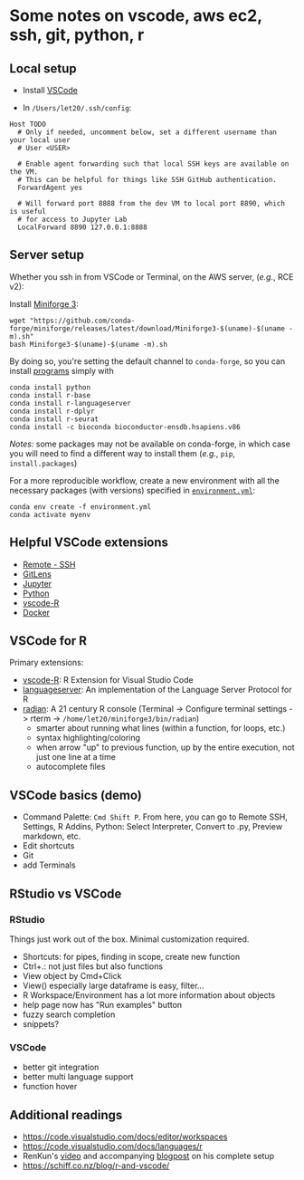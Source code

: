 # Some notes on vscode, aws ec2, ssh, git, python, r

## Local setup

- Install [VSCode](https://code.visualstudio.com/download)

- In `/Users/let20/.ssh/config`:

``` shell
Host TODO
  # Only if needed, uncomment below, set a different username than your local user
  # User <USER>

  # Enable agent forwarding such that local SSH keys are available on the VM.
  # This can be helpful for things like SSH GitHub authentication.
  ForwardAgent yes

  # Will forward port 8888 from the dev VM to local port 8890, which is useful
  # for access to Jupyter Lab
  LocalForward 8890 127.0.0.1:8888
```

## Server setup
Whether you ssh in from VSCode or Terminal, on the AWS server, (_e.g._, RCE v2):

Install [Miniforge 3](https://github.com/conda-forge/miniforge):

```
wget "https://github.com/conda-forge/miniforge/releases/latest/download/Miniforge3-$(uname)-$(uname -m).sh"
bash Miniforge3-$(uname)-$(uname -m).sh
```

By doing so, you're setting the default channel to `conda-forge`,
so you can install [programs](https://anaconda.org/conda-forge/python) simply with

```
conda install python
conda install r-base
conda install r-languageserver
conda install r-dplyr
conda install r-seurat
conda install -c bioconda bioconductor-ensdb.hsapiens.v86
```

_Notes_: some packages may not be available on conda-forge, in which case you will need to find a different way to install them (_e.g._, `pip`, `install.packages`)

For a more reproducible workflow, create a new environment with all the necessary packages (with versions) specified in [`environment.yml`](environment.yml):
```
conda env create -f environment.yml
conda activate myenv
```

## Helpful VSCode extensions
- [Remote - SSH](https://marketplace.visualstudio.com/items?itemName=ms-vscode-remote.remote-ssh)
- [GitLens](https://marketplace.visualstudio.com/items?itemName=eamodio.gitlens)
- [Jupyter](https://marketplace.visualstudio.com/items?itemName=ms-toolsai.jupyter)
- [Python](https://marketplace.visualstudio.com/items?itemName=ms-python.python)
- [vscode-R](https://marketplace.visualstudio.com/items?itemName=REditorSupport.r)
- [Docker](https://marketplace.visualstudio.com/items?itemName=ms-azuretools.vscode-docker)


## VSCode for R
Primary extensions:
- [vscode-R](https://marketplace.visualstudio.com/items?itemName=REditorSupport.r): R Extension for Visual Studio Code
- [languageserver](https://github.com/REditorSupport/languageserver): An implementation of the Language Server Protocol for R
- [radian](https://github.com/randy3k/radian): A 21 century R console (Terminal -> Configure terminal settings -> rterm -> `/home/let20/miniforge3/bin/radian`)
    - smarter about running what lines (within a function, for loops, etc.)
    - syntax highlighting/coloring 
    - when arrow "up" to previous function, up by the entire execution, not just one line at a time
    - autocomplete files

## VSCode basics (demo)
- Command Palette: `Cmd Shift P`.
From here, you can go to Remote SSH, Settings, R Addins, Python: Select Interpreter, Convert to .py, Preview markdown, etc.
- Edit shortcuts
- Git
- add Terminals

## RStudio vs VSCode

### RStudio
Things just work out of the box. Minimal customization required.
- Shortcuts: for pipes, finding in scope, create new function
- Ctrl+.: not just files but also functions
- View object by Cmd+Click
- View() especially large dataframe is easy, filter...
- R Workspace/Environment has a lot more information about objects
- help page now has "Run examples" button
- fuzzy search completion
- snippets?

### VSCode
- better git integration
- better multi language support
- function hover

## Additional readings

- https://code.visualstudio.com/docs/editor/workspaces
- https://code.visualstudio.com/docs/languages/r
- RenKun's [video](https://youtu.be/9xXBDU2z_8Y) and accompanying [blogpost](https://renkun.me/2019/12/11/writing-r-in-vscode-a-fresh-start/) on his complete setup
- https://schiff.co.nz/blog/r-and-vscode/
